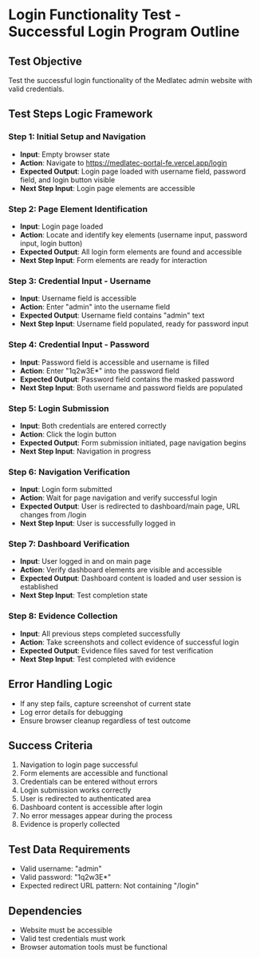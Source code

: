 # Login Functionality Test - Successful Login Program Outline

## Test Objective
Test the successful login functionality of the Medlatec admin website with valid credentials.

## Test Steps Logic Framework

### Step 1: Initial Setup and Navigation
- **Input**: Empty browser state
- **Action**: Navigate to https://medlatec-portal-fe.vercel.app/login
- **Expected Output**: Login page loaded with username field, password field, and login button visible
- **Next Step Input**: Login page elements are accessible

### Step 2: Page Element Identification
- **Input**: Login page loaded
- **Action**: Locate and identify key elements (username input, password input, login button)
- **Expected Output**: All login form elements are found and accessible
- **Next Step Input**: Form elements are ready for interaction

### Step 3: Credential Input - Username
- **Input**: Username field is accessible
- **Action**: Enter "admin" into the username field
- **Expected Output**: Username field contains "admin" text
- **Next Step Input**: Username field populated, ready for password input

### Step 4: Credential Input - Password
- **Input**: Password field is accessible and username is filled
- **Action**: Enter "1q2w3E*" into the password field
- **Expected Output**: Password field contains the masked password
- **Next Step Input**: Both username and password fields are populated

### Step 5: Login Submission
- **Input**: Both credentials are entered correctly
- **Action**: Click the login button
- **Expected Output**: Form submission initiated, page navigation begins
- **Next Step Input**: Navigation in progress

### Step 6: Navigation Verification
- **Input**: Login form submitted
- **Action**: Wait for page navigation and verify successful login
- **Expected Output**: User is redirected to dashboard/main page, URL changes from /login
- **Next Step Input**: User is successfully logged in

### Step 7: Dashboard Verification
- **Input**: User logged in and on main page
- **Action**: Verify dashboard elements are visible and accessible
- **Expected Output**: Dashboard content is loaded and user session is established
- **Next Step Input**: Test completion state

### Step 8: Evidence Collection
- **Input**: All previous steps completed successfully
- **Action**: Take screenshots and collect evidence of successful login
- **Expected Output**: Evidence files saved for test verification
- **Next Step Input**: Test completed with evidence

## Error Handling Logic
- If any step fails, capture screenshot of current state
- Log error details for debugging
- Ensure browser cleanup regardless of test outcome

## Success Criteria
1. Navigation to login page successful
2. Form elements are accessible and functional
3. Credentials can be entered without errors
4. Login submission works correctly
5. User is redirected to authenticated area
6. Dashboard content is accessible after login
7. No error messages appear during the process
8. Evidence is properly collected

## Test Data Requirements
- Valid username: "admin"
- Valid password: "1q2w3E*"
- Expected redirect URL pattern: Not containing "/login"

## Dependencies
- Website must be accessible
- Valid test credentials must work
- Browser automation tools must be functional

